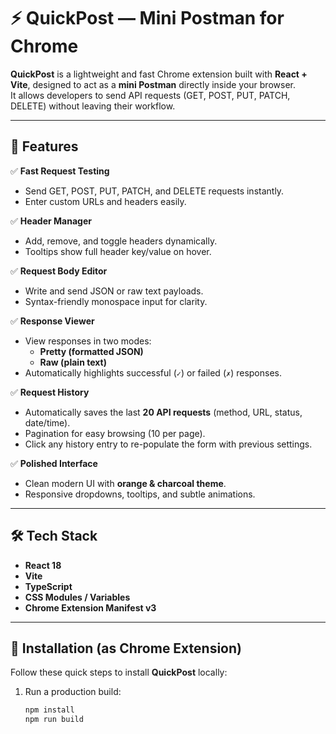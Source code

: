 # ⚡ QuickPost — Mini Postman for Chrome

**QuickPost** is a lightweight and fast Chrome extension built with **React + Vite**, designed to act as a **mini Postman** directly inside your browser.  
It allows developers to send API requests (GET, POST, PUT, PATCH, DELETE) without leaving their workflow.

---

## 🚀 Features

✅ **Fast Request Testing**
- Send GET, POST, PUT, PATCH, and DELETE requests instantly.  
- Enter custom URLs and headers easily.

✅ **Header Manager**
- Add, remove, and toggle headers dynamically.  
- Tooltips show full header key/value on hover.

✅ **Request Body Editor**
- Write and send JSON or raw text payloads.  
- Syntax-friendly monospace input for clarity.

✅ **Response Viewer**
- View responses in two modes:  
  - **Pretty (formatted JSON)**  
  - **Raw (plain text)**  
- Automatically highlights successful (`✓`) or failed (`✗`) responses.

✅ **Request History**
- Automatically saves the last **20 API requests** (method, URL, status, date/time).  
- Pagination for easy browsing (10 per page).  
- Click any history entry to re-populate the form with previous settings.

✅ **Polished Interface**
- Clean modern UI with **orange & charcoal theme**.  
- Responsive dropdowns, tooltips, and subtle animations.

---

## 🛠️ Tech Stack

- **React 18**  
- **Vite**  
- **TypeScript**  
- **CSS Modules / Variables**  
- **Chrome Extension Manifest v3**

---

## 🧩 Installation (as Chrome Extension)

Follow these quick steps to install **QuickPost** locally:

1. Run a production build:
   ```bash
   npm install
   npm run build
